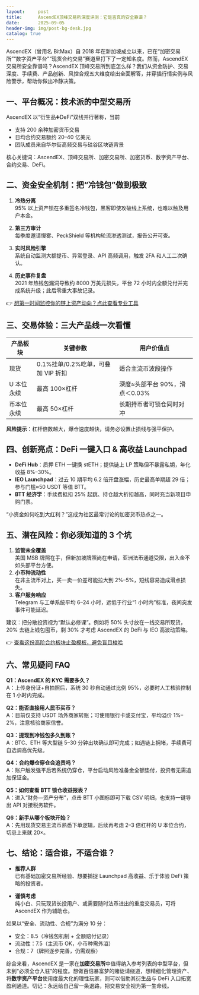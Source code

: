 ```yaml
---
layout:     post
title:      AscendEX顶峰交易所深度评测：它是否真的安全靠谱？
date:       2025-09-05
header-img: img/post-bg-desk.jpg
catalog: true
---
```


AscendEX（曾用名 BitMax）自 2018 年在新加坡成立以来，已在“加密交易所”“数字资产平台”“现货合约交易”赛道里打下了一定知名度。然而，AscendEX 交易所安全靠谱吗？AscendEX 顶峰交易所到底怎么样？我们从资金防护、交易深度、手续费、产品创新、风控合规五大维度给出全面解答，并穿插行情实例与风险警示，帮助你做出冷静决策。

## 一、平台概况：技术派的中型交易所

AscendEX 以“衍生品➕DeFi”双线并行著称，当前  
- 支持 200 余种加密货币交易  
- 日均合约交易额约 20–40 亿美元  
- 团队成员来自华尔街高频交易与硅谷区块链背景  

核心关键词：AscendEX、顶峰交易所、加密交易所、加密货币、数字资产平台、合约交易、DeFi。

## 二、资金安全机制：把“冷钱包”做到极致

1. **冷热分离**  
   95% 以上资产锁在多重签名冷钱包，黑客即使攻破线上系统，也难以触及用户本金。  

2. **第三方审计**  
   每季度邀请慢雾、PeckShield 等机构轮流渗透测试，报告公开可查。  

3. **实时风险引擎**  
   系统自动监测大额提币、异常登录、API 高频调用，触发 2FA 和人工二次确认。  

4. **历史事件复盘**  
   2021 年热钱包漏洞导致约 8000 万美元损失，平台 72 小时内全额兑付并完成系统升级；此后零重大事故记录。  

👉 [想第一时间监控你的链上资产动向？点此查看专业工具](https://okxdog.com/)

## 三、交易体验：三大产品线一次看懂

| 产品板块 | 关键参数 | 用户价值点 |
|---|---|---|
| 现货 | 0.1%挂单/0.2%吃单，可叠加 VIP 折扣 | 适合主流币波段操作 |
| U 本位永续 | 最高 100×杠杆 | 深度≈头部平台 90%，滑点＜0.03% |
| 币本位永续 | 最高 50×杠杆 | 长期持币者可锁仓同时对冲 |

**风险提示**：杠杆倍数越大，爆仓速度越快，请务必设置止损线与强平保护。

## 四、创新亮点：DeFi 一键入口 & 高收益 Launchpad

- **DeFi Hub**：质押 ETH 一键换 stETH；提供链上 LP 策略但不暴露私钥，年化收益 8%–30%。  
- **IEO Launchpad**：过去 10 期平均 6.2 倍开盘涨幅，历史最高单期超 29 倍；参与门槛≈50 USDT 等值 BTT。  
- **BTT 经济学**：手续费抵扣 25% 起跳、持仓越大折扣越高，同时充当新项目申购门票。  

“小资金如何吃到大红利？”这成为社区最常讨论的加密货币热点之一。

## 五、潜在风险：你必须知道的 3 个坑

1. **监管未全覆盖**  
   美国 MSB 牌照在手，但新加坡牌照尚在申请，亚洲法币通道受限，出入金不如头部平台方便。  
2. **小币种流动性**  
   在非主流币对上，买一卖一价差可能拉大到 2%–5%，短线容易造成滑点损失。  
3. **客户服务响应**  
   Telegram 与工单系统平均 6–24 小时，远低于行业“1 小时内”标准，夜间突发事件可能延迟。  

建议：把分散投资视为“默认必修课”。例如将 50% 头寸放在一线交易所现货，20% 去链上钱包囤币，剩 30% 才考虑 AscendEX 的 DeFi 与 IEO 高波动策略。  

👉 [查看这份高阶合约板块止盈模板，避免盲目梭哈](https://okxdog.com/)

## 六、常见疑问 FAQ

**Q1：AscendEX 的 KYC 需要多久？**  
A：上传身份证+自拍照后，系统 30 秒自动通过比例 95%，必要时人工核验控制在 1 小时内完成。

**Q2：能否直接用人民币买币？**  
A：目前仅支持 USDT 场外商家转账；可使用银行卡或支付宝，平均溢价 1%–2%，注意核验商家信誉。

**Q3：提现到冷钱包多久到账？**  
A：BTC、ETH 等大型链 5–30 分钟出块确认即可完成；如遇链上拥堵，手续费可自选调高优先级。

**Q4：合约爆仓穿仓会追责吗？**  
A：账户触发强平后若系统仍穿仓，平台启动风险准备金全额垫付，投资者无需追加保证金。

**Q5：如何查看 BTT 锁仓收益报表？**  
A：进入“财务—资产分布”，点击 BTT 小图标即可下载 CSV 明细，也支持一键导出 API 对接税务软件。

**Q6：新手从哪个板块开始？**  
A：先用现货交易主流币熟悉下单逻辑，后续再考虑 2–3 倍杠杆的 U 本位合约，切忌上来就 20×。

## 七、结论：适合谁，不适合谁？

- **推荐人群**  
  已有基础加密交易所经验、想要捕捉 Launchpad 高收益、乐于体验 DeFi 策略的投资者。  

- **谨慎考虑**  
  纯小白、只玩现货长投用户、或需要随时法币进出的重度交易员，可将 AscendEX 作为辅助仓。  

如果以“安全、流动性、合规”为满分 10 分：  
- 安全：8.5（冷钱包机制 + 全额赔付记录）  
- 流动性：7.5（主流币 OK，小币种需外溢）  
- 合规：7（牌照逐步完善，仍需观察）  

综合来看，AscendEX 是一家在**加密交易所**中值得纳入参考列表的中型平台，但未到“必须全仓入驻”的程度。想做百倍暴富梦的赌徒请绕道，想精细化管理资产、将**数字资产平台**使用度最大化的理性玩家，则可以借助其衍生品与 DeFi 入口拓宽盈利通道。切记：永远给自己留一条退路，把交易安全视为第一生命线。